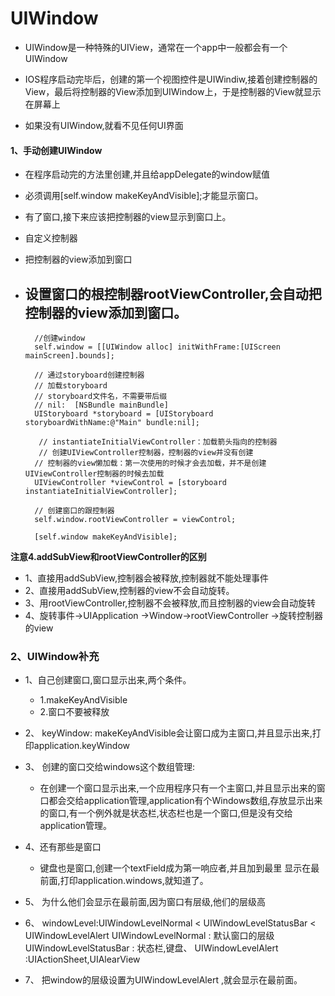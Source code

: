 # UIWindow

* UIWindow是一种特殊的UIView，通常在一个app中一般都会有一个UIWindow

* IOS程序启动完毕后，创建的第一个视图控件是UIWindiw,接着创建控制器的View，最后将控制器的View添加到UIWindow上，于是控制器的View就显示在屏幕上

* 如果没有UIWindow,就看不见任何UI界面

#### 1、手动创建UIWindow

* 在程序启动完的方法里创建,并且给appDelegate的window赋值
* 必须调用\[self.window makeKeyAndVisible\];才能显示窗口。
* 有了窗口,接下来应该把控制器的view显示到窗口上。
* 自定义控制器
* 把控制器的view添加到窗口
* 设置窗口的根控制器rootViewController,会自动把控制器的view添加到窗口。  
  -

  ```objc
    //创建window
    self.window = [[UIWindow alloc] initWithFrame:[UIScreen mainScreen].bounds];

    // 通过storyboard创建控制器
    // 加载storyboard
    // storyboard文件名，不需要带后缀
    // nil:  [NSBundle mainBundle]
    UIStoryboard *storyboard = [UIStoryboard storyboardWithName:@"Main" bundle:nil];

     // instantiateInitialViewController：加载箭头指向的控制器
     // 创建UIViewController控制器，控制器的view并没有创建
    // 控制器的view懒加载：第一次使用的时候才会去加载，并不是创建UIViewController控制器的时候去加载
    UIViewController *viewControl = [storyboard instantiateInitialViewController];

    // 创建窗口的跟控制器
    self.window.rootViewController = viewControl;

    [self.window makeKeyAndVisible];
  ```

**注意4.addSubView和rootViewController的区别**

* 1、直接用addSubView,控制器会被释放,控制器就不能处理事件
* 2、直接用addSubView,控制器的view不会自动旋转。
* 3、用rootViewController,控制器不会被释放,而且控制器的view会自动旋转
* 4、旋转事件-&gt;UIApplication -&gt;Window-&gt;rootViewController -&gt;旋转控制器的view

### 2、UIWindow补充

* 1、自己创建窗口,窗口显示出来,两个条件。
  * 1.makeKeyAndVisible
  * 2.窗口不要被释放
* 2、 keyWindow: makeKeyAndVisible会让窗口成为主窗口,并且显示出来,打印application.keyWindow

* 3、 创建的窗口交给windows这个数组管理:

  * 在创建一个窗口显示出来,一个应用程序只有一个主窗口,并且显示出来的窗口都会交给application管理,application有个Windows数组,存放显示出来的窗口,有一个例外就是状态栏,状态栏也是一个窗口,但是没有交给application管理。

* 4、还有那些是窗口
  * 键盘也是窗口,创建一个textField成为第一响应者,并且加到最里 显示在最前面,打印application.windows,就知道了。
* 5、 为什么他们会显示在最前面,因为窗口有层级,他们的层级高
* 6、 windowLevel:UIWindowLevelNormal &lt; UIWindowLevelStatusBar &lt; UIWindowLevelAlert
  UIWindowLevelNormal : 默认窗口的层级 UIWindowLevelStatusBar : 状态栏,键盘、 UIWindowLevelAlert :UIActionSheet,UIAlearView
* 7、 把window的层级设置为UIWindowLevelAlert ,就会显示在最前面。



